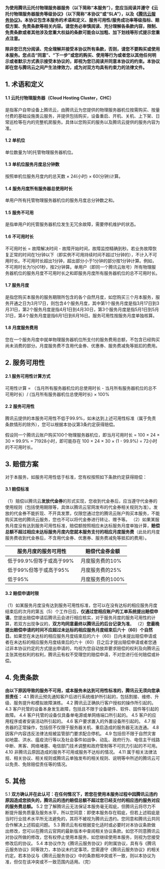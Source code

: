 **为使用腾讯云托付物理服务器服务（以下简称“本服务”），您应当阅读并遵守《云托付物理服务器服务等级协议》（以下简称“本协议”或“SLA”），以及《[腾讯云服务协议](https://cloud.tencent.com/document/product/301/1967)》。本协议包含本服务的术语和定义、服务可用性/服务成功率等级指标、赔偿方案、免责条款等相关内容。请您务必审慎阅读、充分理解各条款内容，限制、免责条款或者其他涉及您重大权益的条款可能会以加粗、加下划线等形式提示您重点注意。**

**除非您已充分阅读、完全理解并接受本协议所有条款，否则，请您不要购买或使用本服务。您点击“同意”、“下一步”或您的购买、使用等行为或者您以其他任何明示或者默示方式表示接受本协议的，即视为您已阅读并同意本协议的约束。本协议即在您与腾讯云之间产生法律效力，成为对双方均具有约束力的法律文件。**


## 1. 术语和定义

#### 1.1 云托付物理服务器（Cloud Hosting Cluster，CHC）
是指客户自带设备上腾讯云，由腾讯云为您提供的物理服务器机位按需购买、按量付费的基础设施类云服务，并提供包括购买，设备重启、开机、关机、上下架、日常巡检等在内的完整机房服务。具体以您购买的服务以及腾讯云提供的服务内容为准。

#### 1.2 单机位
单位数量为1的托管物理服务器机位。

#### 1.3 单机位服务月度总分钟数
按照单机位服务月度内的总天数 × 24(小时) × 60(分钟)计算。

#### 1.4 服务月度所有服务器总使用时长
单用户所有托管物理服务器机位的服务月度总分钟数之和。

#### 1.5 服务不可用
是指单用户的托管服务器机位发生无冗余故障，需要停机维护的状态。

#### 1.6 不可用时长
不可用时长 = 故障解决时间 - 故障开始时间，故障监控精确到秒。若业务故障恢复正常的时间在1分钟以下（即实例不可用持续时间不超过1分钟的），不计入不可用时长。不可用时长超出1分钟，超出部分小于1分钟的部分按1分钟计算。例如，不可用时长为1分01秒，按2分钟算。单用户（即同一个腾讯云账号）所有物理服务器机位的服务月度不可用时长之和即服务月度所有服务器机位的总不可用时长。 

#### 1.7 服务月度
是指您购买本服务的服务期限所包含的各个自然月度，如您购买三个月本服务，服务开通之日为3月17日，则包含4个服务月度，其中第1个服务月度是指3月17日到3月31日，第2个服务月度是指4月1日到4月30日，第3个服务月度是指5月1日到5月31日，第4个服务月度是指6月1日到6月16日。服务可用性按服务月度单独核算。

#### 1.8 月度服务费用
您在一个服务月度中就单物理服务器机位所支付的服务费用总额，不包含已经购买尚未消费的部分。月度服务费不含用代金券、优惠券、服务费减免等抵扣的费用。


## 2.	服务可用性

#### 2.1 服务可用性计算方式
可用性计算 = （当月所有服务器机位的总使用时长 - 当月所有服务器机位的总不可用时长）/ (当月所有服务器机位总使用时长) × 100%

#### 2.2 服务可用性
腾讯云提供的本服务可用性不低于99.9%，如未达到上述可用性标准（属于免责条款情形的除外），您可以根据本协议第3条约定获得赔偿。

假设同一个腾讯云账户购买100个物理服务器机位，即当月可用时长 = 100 × 24 × 30 × 99.9% = 71928小时，即可能存在 100 × 24 × 30 × (1 - 99.9%) = 72小时的不可用时长。 


## 3.	赔偿方案
对于本服务，如服务可用性低于标准，您有权按照如下条款约定获得赔偿：

#### 3.1 赔偿标准
（1）赔偿以腾讯云**发放代金券**的形式实现，您收到代金券后，应当遵守代金券的使用规则（包括使用期限等，具体以腾讯云官网发布的代金券相关规则为准）。发放的代金券不能折现、不开具发票，仅限您通过您的腾讯云账户购买本服务，不能购买其他的腾讯云服务，您也不可以将代金券进行转让、赠予等。
（2）如果某服务月度没有达到服务可用性标准，赔偿额按照相应未达标服务月度单独计算，**赔偿总额不超过相应未达标服务月度内您就本服务支付的相应月度服务费**（此处的月度服务费收到代金券后，不含用代金券、优惠券、服务费减免等抵扣的费用）。
<table>
<thead>
<tr>
<th style="width:60%">服务月度的服务可用性</th>
<th style="width:40%">赔偿代金券金额</th>
</tr>
</thead>
<tbody><tr>
<td>低于99.9%但等于或高于99%</td>
<td>月度服务费的10%</td>
</tr>
<tr>
<td>低于99%但等于或高于95%</td>
<td>月度服务费的25%</td>
</tr>
<tr>
<td>低于95%</td>
<td>月度服务费的100%</td>
</tr>
</tbody></table>

#### 3.2 赔偿申请时限
（1）如某服务月度没有达到服务可用性标准，您可以在没有达标的相应服务月度结束后的次月的第五（5）个工作日后，**仅通过您相应账户的工单系统提出赔偿申请**。您提出赔偿申请后腾讯云会进行相应核实，对于服务月度的服务可用性的计算，若双方出现争议的，**双方均同意最终以腾讯云的后台记录为准**。
（2）**您最晚提出赔偿申请的时间不应超过未达标的相应服务月度结束后六十（60）个自然日**。如果您在未达标的相应服务月度结束后的六十（60）日内未提出赔偿申请或者在未达标的相应服务月度结束后的六十（60）日之后才提出赔偿申请或者您通过非本协议约定的方式提出申请的，均视为您自动放弃要求赔偿的权利及向腾讯云主张其他权利的权利，腾讯云有权不受理您的赔偿申请，不对您进行任何赔偿或补偿。


## 4.	免责条款
**由以下原因导致的服务不可用，或本服务未达到可用性标准的，腾讯云无须向您承担责任：**
4.1 腾讯云预先通知客户后进行系统维护所引起的，包括割接、维修、升级、服务提升和模拟故障演练。
4.2 腾讯云正确执行客户授权的操作所引起的。
4.3 客户托管的设备本身发生故障，包括且不限于设备硬件、软件、固件等引起的故障。
4.4 客户托管的设备仅具备单电源或单网络端口所引起的。
4.5 客户的应用程序或者安装活动所引起的。
4.6 客户要求置入的外置设备所引起的。
4.7 服务器的正常操作，包括但不仅限于服务器关机、重启造成的服务器无法连通。
4.8 因客户内容违反法律法规被监管部门要求配合停机。
4.9 包括但不限于自然灾害如地震、洪水、瘟疫流行等以及社会事件如战争、动乱、政府行为、电信主干线路中断、黑客、网络堵塞、电信部门技术调整和政府管制等不可抗力引起的不可用。
4.10 非腾讯云原因造成的服务不可用或服务不达标的情况。
4.11 属于相关法律法规、相关协议、相关规则或腾讯云单独发布的相关规则、说明等中所述的腾讯云可以免责、免除赔偿责任等的情况。


## 5.	其他
5.1	**双方确认并在此认可：在任何情况下，若您在使用本服务过程中因腾讯云违约原因造成您损失的，腾讯云的违约赔偿总额不超过您已经支付的相应违约服务对应的服务费总额。**
5.2	您了解腾讯云无法保证本服务毫无瑕疵，但腾讯云将尽力不断提升服务质量及服务水平，所以您同意：即使本服务存在瑕疵，但若上述瑕疵是当时行业技术水平所无法避免的，其将不被视为腾讯云违约。您同意和腾讯云共同合作解决上述瑕疵问题。
5.3	腾讯云有权根据变化适时或必要时对本协议条款做出修改，您可以在腾讯云官网的最新版本中查阅相关协议条款。如您不同意腾讯云对协议所做的修改，您有权停止使用本服务，如您继续使用本服务，则视为您接受修改后的协议。
5.4 本协议作为《腾讯云服务协议》的附属协议，具有与《腾讯云服务协议》同等效力，本协议未约定事项，您需遵守《腾讯云服务协议》的相关约定。若本协议与《腾讯云服务协议》中的条款相冲突或不一致，则以本协议为准，但仅在该冲突或不一致范围内适用。（完）



